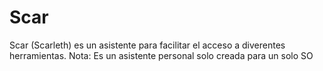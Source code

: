 # Scar
Scar (Scarleth) es un asistente para facilitar el acceso a diverentes herramientas. Nota: Es un asistente personal solo creada para un solo SO
